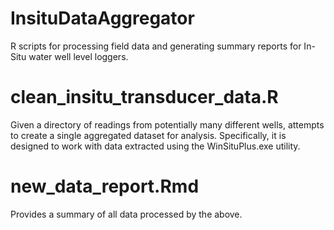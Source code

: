 # InsituDataAggregator

R scripts for processing field data and generating summary reports for In-Situ water well level loggers.

# clean_insitu_transducer_data.R

Given a directory of readings from potentially many different wells,  attempts to create a single aggregated dataset for analysis.  Specifically, it is designed to work with data extracted using the WinSituPlus.exe utility.

# new_data_report.Rmd

Provides a summary of all data processed by the above.